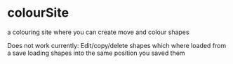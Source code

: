# colourSite
a colouring site where you can create move and colour shapes

Does not work currently:
Edit/copy/delete shapes which where loaded from a save
loading shapes into the same position you saved them
